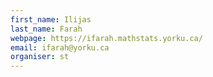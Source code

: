 ```yaml
---
first_name: Ilijas 
last_name: Farah
webpage: https://ifarah.mathstats.yorku.ca/
email: ifarah@yorku.ca
organiser: st
---
```

